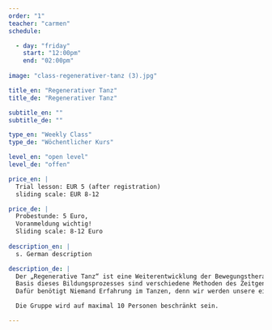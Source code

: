 ```yaml
---
order: "1"
teacher: "carmen"
schedule:

  - day: "friday"
    start: "12:00pm"
    end: "02:00pm"
    
image: "class-regenerativer-tanz (3).jpg"

title_en: "Regenerativer Tanz"
title_de: "Regenerativer Tanz"

subtitle_en: ""
subtitle_de: ""

type_en: "Weekly Class"
type_de: "Wöchentlicher Kurs"

level_en: "open level"
level_de: "offen"

price_en: |
  Trial lesson: EUR 5 (after registration)
  sliding scale: EUR 8-12

price_de: |
  Probestunde: 5 Euro, 
  Voranmeldung wichtig!  
  Sliding scale: 8-12 Euro
  
description_en: |
  s. German description

description_de: |
  Der „Regenerative Tanz“ ist eine Weiterentwicklung der Bewegungstherapie. Durch die Mittel des Tanzes und anderer kreativer Anwendungen innerhalb der Gruppe, wird ein Prozess gestartet, der das eigene Körperbewusstsein ausbildet und die regenerativen Kräfte des Körpers und des Geistes aktiviert.  
  Basis dieses Bildungsprozesses sind verschiedene Methoden des Zeitgenössischen Tanzes und der Tanztherapie. In den gemeinsamen Stunden werden wir einen Raum der Geborgenheit schaffen, frei von Ängsten und Blockaden die uns daran hindern uns auszudrücken und uns durch diese Selbsterfahrung mit unserem Körper und Geist zu verbinden.  
  Dafür benötigt Niemand Erfahrung im Tanzen, denn wir werden unsere eigene authentische Art uns zu bewegen finden. Aber auch erfahrenen Tänzern hilft der Kurs die eigene Psyche weiter zu entschlüsseln und das eigene Körperbewusstsein besser zu nutzen.  

  Die Gruppe wird auf maximal 10 Personen beschränkt sein.

---
```



